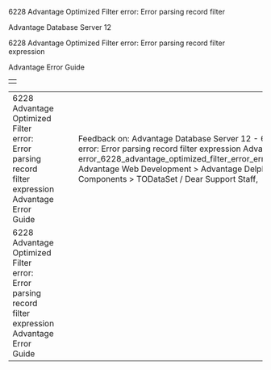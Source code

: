 6228 Advantage Optimized Filter error: Error parsing record filter




Advantage Database Server 12  

6228 Advantage Optimized Filter error: Error parsing record filter expression

Advantage Error Guide

|  |
| --- |
|  |

|  |  |  |  |  |
| --- | --- | --- | --- | --- |
| 6228 Advantage Optimized Filter error: Error parsing record filter expression  Advantage Error Guide |  |  | Feedback on: Advantage Database Server 12 - 6228 Advantage Optimized Filter error: Error parsing record filter expression Advantage Error Guide error\_6228\_advantage\_optimized\_filter\_error\_error\_parsing\_record\_filter\_expression Advantage Web Development > Advantage Delphi OData Client > Delphi OData Components > TODataSet / Dear Support Staff, |  |
| 6228 Advantage Optimized Filter error: Error parsing record filter expression  Advantage Error Guide |  |  |  |  |